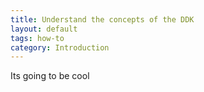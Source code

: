```yaml
---
title: Understand the concepts of the DDK
layout: default
tags: how-to
category: Introduction
---
```


Its going to be cool